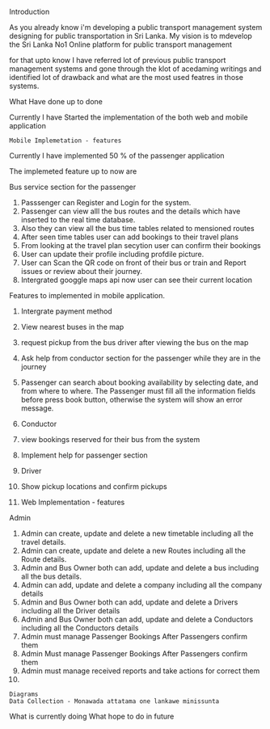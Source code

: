 Introduction

As you already know i'm developing a public transport
management system designing for public transportation in Sri Lanka.
My vision is to mdevelop the Sri Lanka No1 Online platform for public transport 
management

for that upto know I have referred lot of previous public transport management 
systems and gone through the klot of acedaming writings and identified lot of drawback 
and what are the most used featres in those systems.


What Have done up to done

Currently I have Started the implementation of the both web and mobile application


	Mobile Implemetation - features

Currently I have implemented 50 % of the passenger application

The implemeted feature up to now are

Bus service section for the passenger

1. Passsenger can Register and Login for the system.
2. Passenger can view alll the bus routes and the details 
   which have inserted to the real time database.
3. Also they can view all the bus time tables related to mensioned routes
4. After seen time tables user can add bookings to their travel plans
5. From looking at the travel plan secytion user can confirm their bookings
6. User can update their profile including profdile picture.
7. User can Scan the QR code on front of their bus or train and Report issues or 
   review about their journey.
8. Intergrated googgle maps api now user can see their current location

Features to implemented in mobile application.

1. Intergrate payment method 
2. View nearest buses in the map
3. request pickup from the bus driver after viewing the bus on the map
4. Ask help from conductor section for the passenger while they are in the journey
5. Passenger can search about booking availability by selecting date, and
from where to where. The Passenger must fill all the information fields before press
book button, otherwise the system will show an error message.
1. Conductor

1. view bookings reserved for their bus from the system
2. Implement help for passenger section

2. Driver

1. Show pickup locations and confirm pickups
2. 
	Web Implementation - features

Admin

1. Admin can create, update and delete a new timetable including all
the travel details.
2. Admin can create, update and delete a new Routes including all the
Route details.
3. Admin and Bus Owner both can add, update and delete a bus including
all the bus details.
4. Admin can add, update and delete a company including all the
company details
5. Admin and Bus Owner both can add, update and delete a Drivers
including all the Driver details
6. Admin and Bus Owner both can add, update and delete a
Conductors including all the Conductors details
7. Admin must manage Passenger Bookings After Passengers confirm
them
8. Admin Must manage Passenger Bookings After Passengers
confirm them
9. Admin must manage received reports and take actions for correct
them
10.  





	Diagrams 
	Data Collection - Monawada attatama one lankawe minissunta
What is currently doing
What hope to do in future




